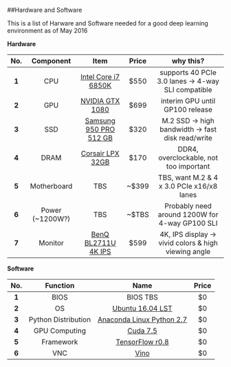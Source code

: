 ##Hardware and Software

This is a list of Harware and Software needed for a good deep learning environment as of May 2016


**Hardware**

|  No.  | Component        | Item | Price  | why this?
| :---: | :-------------: |:-------------:|:---:|:--:|
| **1** | CPU      | [Intel Core i7 6850K](http://wccftech.com/intel-broadwell-e-core-i7-6950x-price/) | $550 |supports 40 PCIe 3.0 lanes -> 4-way SLI compatible
| **2** | GPU      | [NVIDIA GTX 1080](http://www.geforce.com/hardware/10series/geforce-gtx-1080)      | $699 |interim GPU until GP100 release
| **3** | SSD      | [Samsung 950 PRO 512 GB](http://www.amazon.com/Samsung-950-PRO-Internal-MZ-V5P512BW/dp/B01639694M)      | $320 | M.2 SSD -> high bandwidth -> fast disk read/write
| **4** | DRAM  | [Corsair LPX 32GB](http://www.newegg.com/Product/Product.aspx?Item=N82E16820233894)| $170 | DDR4, overclockable, not too important
| **5** | Motherboard  | TBS | ~$399 | TBS, want M.2 & 4 x 3.0 PCIe x16/x8 lanes
| **6** | Power (~1200W?)  | TBS | ~$TBS | Probably need around 1200W for 4-way GP100 SLI
| **7** | Monitor  | [BenQ BL2711U 4K IPS](http://www.amazon.com/dp/B00RORBPEW/ref=twister_B00WO1H7CM?_encoding=UTF8&psc=1)| $599 | 4K, IPS display -> vivid colors & high viewing angle


**Software**

|  No.  | Function | Name |  Price  |
| :---: | :--: | :-------------: |:-------------:|
| **1** | BIOS | BIOS TBS           | $0 |
| **2** | OS | [Ubuntu 16.04 LST](http://www.ubuntu.com/download/desktop)           | $0 |
| **3** | Python Distribution| [Anaconda Linux Python 2.7](https://www.continuum.io/downloads)      | $0 |
| **4** | GPU Computing | [Cuda 7.5](https://developer.nvidia.com/cuda-downloads)| $0 |
| **5** | Framework | [TensorFlow r0.8](https://www.tensorflow.org/versions/r0.8/get_started/os_setup.html#anaconda-installation)| $0 |
| **6** | VNC | [Vino](https://wiki.ubuntu.com/Lubuntu/RemoteDesktop#Installing_and_Configuring_Vino)| $0 |

